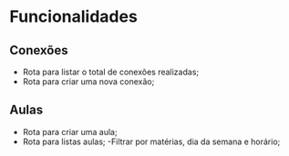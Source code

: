 # Funcionalidades

## Conexões
  - Rota para listar o total de conexões realizadas;
  - Rota para criar uma nova conexão;

## Aulas
  - Rota para criar uma aula;
  - Rota para listas aulas;
    -Filtrar por matérias, dia da semana e horário;